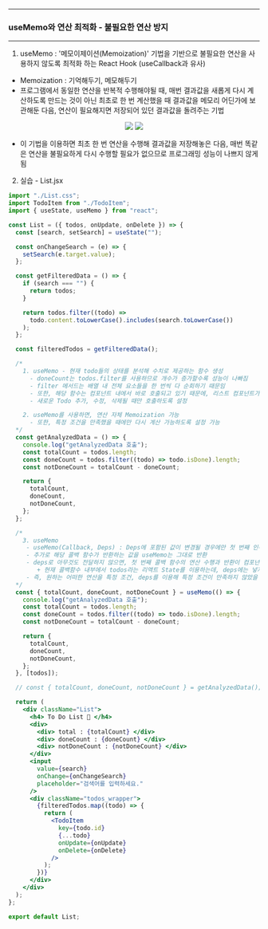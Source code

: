 -----
### useMemo와 연산 최적화 - 불필요한 연산 방지
-----
1. useMemo : '메모이제이션(Memoization)' 기법을 기반으로 불필요한 연산을 사용하지 않도록 최적화 하는 React Hook (useCallback과 유사)
  - Memoization : 기억해두기, 메모해두기
  - 프로그램에서 동일한 연산을 반복적 수행해야될 때, 매번 결과값을 새롭게 다시 계산하도록 만드는 것이 아닌 최초로 한 번 계산했을 때 결과값을 메모리 어딘가에 보관해둔 다음, 연산이 필요해지면 저장되어 있던 결과값을 돌려주는 기법
<div align="center">
<img src="https://github.com/user-attachments/assets/70ac800d-b113-423e-b2e8-7a02437d2d2f">
<img src="https://github.com/user-attachments/assets/bb4987af-ce28-49bb-ba04-b0c7725973ab">
</div>

  - 이 기법을 이용하면 최초 한 번 연산을 수행해 결과값을 저장해놓은 다음, 매번 똑같은 연산을 불필요하게 다시 수행할 필요가 없으므로 프로그래밍 성능이 나쁘지 않게 됨

2. 실습 - List.jsx
```jsx
import "./List.css";
import TodoItem from "./TodoItem";
import { useState, useMemo } from "react";

const List = ({ todos, onUpdate, onDelete }) => {
  const [search, setSearch] = useState("");

  const onChangeSearch = (e) => {
    setSearch(e.target.value);
  };

  const getFilteredData = () => {
    if (search === "") {
      return todos;
    }

    return todos.filter((todo) =>
      todo.content.toLowerCase().includes(search.toLowerCase())
    );
  };

  const filteredTodos = getFilteredData();

  /*
    1. useMemo - 현재 todo들의 상태를 분석해 수치로 제공하는 함수 생성
      - doneCount는 todos.filter를 사용하므로 개수가 증가할수록 성능이 나빠짐
      - filter 메서드는 배열 내 전체 요소들을 한 번씩 다 순회하기 때문임
      - 또한, 해당 함수는 컴포넌트 내에서 바로 호출되고 있기 때문에, 리스트 컴포넌트가 리렌더링될 때마다 게속 새롭게 호출
      - 새로운 Todo 추가, 수정, 삭제될 때만 호출하도록 설정

    2. useMemo를 사용하면, 연산 자체 Memoization 가능
      - 또한, 특정 조건을 만족했을 때에만 다시 계산 가능하도록 설정 가능
  */
  const getAnalyzedData = () => {
    console.log("getAnalyzedData 호출");
    const totalCount = todos.length;
    const doneCount = todos.filter((todo) => todo.isDone).length;
    const notDoneCount = totalCount - doneCount;

    return {
      totalCount,
      doneCount,
      notDoneCount,
    };
  };

  /*
    3. useMemo
     - useMemo(Callback, Deps) : Deps에 포함된 값이 변경될 경우에만 첫 번째 인수의 콜백 함수를 다시 실행
     - 추가로 해당 콜백 함수가 반환하는 값을 useMemo는 그대로 반환
     - deps로 아무것도 전달하지 않으면, 첫 번째 콜백 함수의 연산 수행과 반환이 컴포넌트가 최초 렌더링 되었을 때 딱 한 번만 수행
        + 현재 콜백함수 내부에서 todos라는 리액트 State를 이용하는데, deps에는 넣지 않았으므로, todos의 state가 변경되더라도 이 연산은 다시 실행되지 않아서 경고 발생
     - 즉, 원하는 어떠한 연산을 특정 조건, deps를 이용해 특정 조건이 만족하지 않았을 때에는 다시 수행하지 않도록 가능하며, 그런 연산의 결과 값을 return 값으로 받기 가능 
  */
  const { totalCount, doneCount, notDoneCount } = useMemo(() => {
    console.log("getAnalyzedData 호출");
    const totalCount = todos.length;
    const doneCount = todos.filter((todo) => todo.isDone).length;
    const notDoneCount = totalCount - doneCount;

    return {
      totalCount,
      doneCount,
      notDoneCount,
    };
  }, [todos]);

  // const { totalCount, doneCount, notDoneCount } = getAnalyzedData();

  return (
    <div className="List">
      <h4> To Do List 🌱 </h4>
      <div>
        <div> total : {totalCount} </div>
        <div> doneCount : {doneCount} </div>
        <div> notDoneCount : {notDoneCount} </div>
      </div>
      <input
        value={search}
        onChange={onChangeSearch}
        placeholder="검색어를 입력하세요."
      />
      <div className="todos_wrapper">
        {filteredTodos.map((todo) => {
          return (
            <TodoItem
              key={todo.id}
              {...todo}
              onUpdate={onUpdate}
              onDelete={onDelete}
            />
          );
        })}
      </div>
    </div>
  );
};

export default List;
```
